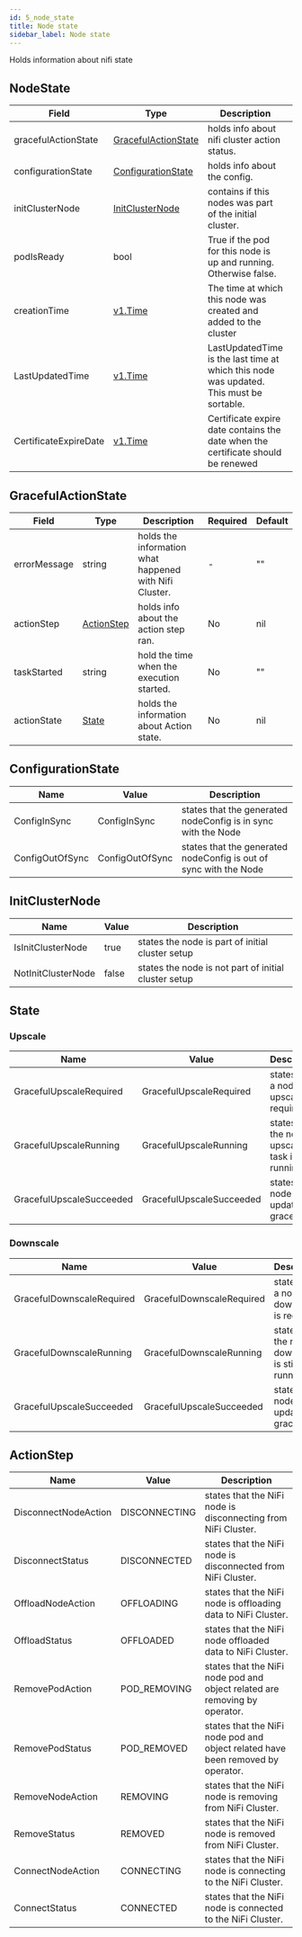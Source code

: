 ```yaml
---
id: 5_node_state
title: Node state
sidebar_label: Node state
---
```


Holds information about nifi state

## NodeState

|Field|Type|Description|Required|Default|
|-----|----|-----------|--------|--------|
|gracefulActionState|[GracefulActionState](#gracefulactionstate)| holds info about nifi cluster action status.| - | - |
|configurationState|[ConfigurationState](#configurationstate)| holds info about the config.| - | - |
|initClusterNode|[InitClusterNode](#initclusternode)| contains if this nodes was part of the initial cluster.| - | - |
|podIsReady|bool| True if the pod for this node is up and running. Otherwise false.| - | - |
|creationTime|[v1.Time](https://pkg.go.dev/k8s.io/apimachinery/pkg/apis/meta/v1#Time)| The time at which this node was created and added to the cluster| - | - |
|LastUpdatedTime|[v1.Time](https://pkg.go.dev/k8s.io/apimachinery/pkg/apis/meta/v1#Time)|LastUpdatedTime is the last time at which this node was updated. This must be sortable.|-|-|
|CertificateExpireDate|[v1.Time](https://pkg.go.dev/k8s.io/apimachinery/pkg/apis/meta/v1#Time)|Certificate expire date contains the date when the certificate should be renewed|-|-|

## GracefulActionState 

|Field|Type|Description|Required|Default|
|-----|----|-----------|--------|--------|
|errorMessage|string| holds the information what happened with Nifi Cluster. | - | "" |
|actionStep|[ActionStep](#actionstep)| holds info about the action step ran.| No | nil |
|taskStarted|string| hold the time when the execution started.| No | "" |
|actionState|[State](#state)| holds the information about Action state.| No | nil |

## ConfigurationState

|Name|Value|Description|
|-----|----|------------|
|ConfigInSync|ConfigInSync|states that the generated nodeConfig is in sync with the Node|
|ConfigOutOfSync|ConfigOutOfSync|states that the generated nodeConfig is out of sync with the Node|

## InitClusterNode

|Name|Value|Description|
|-----|----|------------|
|IsInitClusterNode|true|states the node is part of initial cluster setup|
|NotInitClusterNode|false|states the node is not part of initial cluster setup|

## State

### Upscale

|Name|Value|Description|
|-----|----|------------|
|GracefulUpscaleRequired|GracefulUpscaleRequired|states that a node upscale is required.|
|GracefulUpscaleRunning|GracefulUpscaleRunning|states that the node upscale task is still running.|
|GracefulUpscaleSucceeded|GracefulUpscaleSucceeded|states the node is updated gracefully.|

### Downscale

|Name|Value|Description|
|-----|----|------------|
|GracefulDownscaleRequired|GracefulDownscaleRequired|states that a node downscale is required|
|GracefulDownscaleRunning|GracefulDownscaleRunning|states that the node downscale is still running in|
|GracefulUpscaleSucceeded|GracefulUpscaleSucceeded|states the node is updated gracefully|

## ActionStep
|Name|Value|Description|
|-----|----|------------|
|DisconnectNodeAction|DISCONNECTING|states that the NiFi node is disconnecting from NiFi Cluster.|
|DisconnectStatus|DISCONNECTED|states that the NiFi node is disconnected from NiFi Cluster.|
|OffloadNodeAction|OFFLOADING|states that the NiFi node is offloading data to NiFi Cluster.|
|OffloadStatus|OFFLOADED|states that the NiFi node offloaded data to NiFi Cluster.|
|RemovePodAction|POD_REMOVING|states that the NiFi node pod and object related are removing by operator.|
|RemovePodStatus|POD_REMOVED|states that the NiFi node pod and object related have been removed by operator.|
|RemoveNodeAction|REMOVING|states that the NiFi node is removing from NiFi Cluster.|
|RemoveStatus|REMOVED|states that the NiFi node is removed from NiFi Cluster.|
|ConnectNodeAction|CONNECTING|states that the NiFi node is connecting to the NiFi Cluster.|
|ConnectStatus|CONNECTED|states that the NiFi node is connected to the NiFi Cluster.|